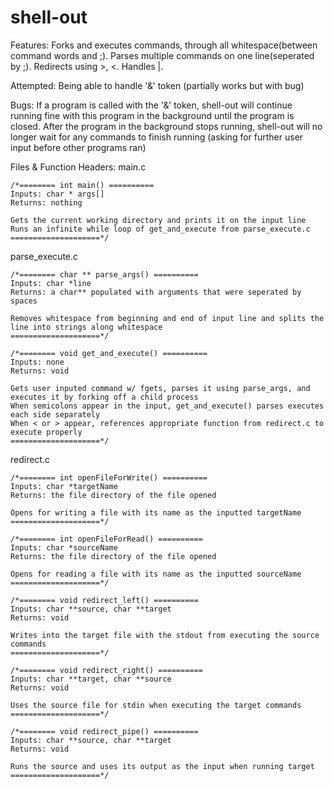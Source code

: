 # shell-out
Features:
	Forks and executes commands, through all whitespace(between command words and ;).
	Parses multiple commands on one line(seperated by ;).
	Redirects using >, <.
	Handles |.

Attempted:
	Being able to handle '&' token (partially works but with bug)

Bugs:
	If a program is called with the '&' token, shell-out will continue running fine with this program in the background
	  until the program is closed. After the program in the background stops running, shell-out will no longer wait 
	  for any commands to finish running (asking for further user input before other programs ran)
	

Files & Function Headers:
main.c

  	/*======== int main() ==========
    Inputs: char * args[]
    Returns: nothing
    
    Gets the current working directory and prints it on the input line
    Runs an infinite while loop of get_and_execute from parse_execute.c
    ====================*/

parse_execute.c

  	/*======== char ** parse_args() ==========
    Inputs: char *line
    Returns: a char** populated with arguments that were seperated by spaces
    
    Removes whitespace from beginning and end of input line and splits the line into strings along whitespace
    ====================*/

  	/*======== void get_and_execute() ==========
    Inputs: none
    Returns: void
    
    Gets user inputed command w/ fgets, parses it using parse_args, and executes it by forking off a child process
    When semicolons appear in the input, get_and_execute() parses executes each side separately
    When < or > appear, references appropriate function from redirect.c to execute properly
    ====================*/

redirect.c

  	/*======== int openFileForWrite() ==========
    Inputs: char *targetName
    Returns: the file directory of the file opened
    
    Opens for writing a file with its name as the inputted targetName
    ====================*/
    
    /*======== int openFileForRead() ==========
    Inputs: char *sourceName
    Returns: the file directory of the file opened
    
    Opens for reading a file with its name as the inputted sourceName
    ====================*/
    
    /*======== void redirect_left() ==========
    Inputs: char **source, char **target
    Returns: void
    
    Writes into the target file with the stdout from executing the source commands
    ====================*/

    /*======== void redirect_right() ==========
    Inputs: char **target, char **source
    Returns: void
    
    Uses the source file for stdin when executing the target commands
    ====================*/
    
    /*======== void redirect_pipe() ==========
    Inputs: char **source, char **target
    Returns: void

    Runs the source and uses its output as the input when running target
    ====================*/
